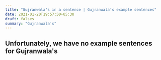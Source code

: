 ```yaml
---
title: "Gujranwala's in a sentence | Gujranwala's example sentences"
date: 2021-01-20T19:57:50+05:30
draft: falses
summary: "Gujranwala's"
---
```

## Unfortunately, we have no example sentences for Gujranwala's                 
